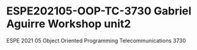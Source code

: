 # ESPE202105-OOP-TC-3730 Gabriel Aguirre Workshop unit2
ESPE 2021 05 Object Oriented Programming Telecommunications 3730

